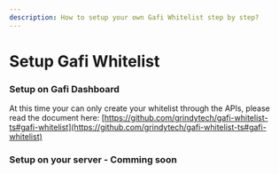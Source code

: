 ```yaml
---
description: How to setup your own Gafi Whitelist step by step?
---
```


# Setup Gafi Whitelist

### Setup on Gafi Dashboard

At this time your can only create your whitelist through the APIs, please read the document here: [https://github.com/grindytech/gafi-whitelist-ts#gafi-whitelist](https://github.com/grindytech/gafi-whitelist-ts#gafi-whitelist)

### Setup on your server - Comming soon
